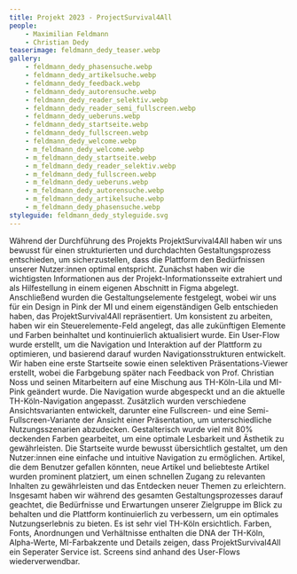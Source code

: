 ```yaml
---
title: Projekt 2023 - ProjectSurvival4All
people:
    - Maximilian Feldmann
    - Christian Dedy
teaserimage: feldmann_dedy_teaser.webp
gallery:
    - feldmann_dedy_phasensuche.webp
    - feldmann_dedy_artikelsuche.webp
    - feldmann_dedy_feedback.webp
    - feldmann_dedy_autorensuche.webp
    - feldmann_dedy_reader_selektiv.webp
    - feldmann_dedy_reader_semi_fullscreen.webp
    - feldmann_dedy_ueberuns.webp
    - feldmann_dedy_startseite.webp
    - feldmann_dedy_fullscreen.webp
    - feldmann_dedy_welcome.webp
    - m_feldmann_dedy_welcome.webp
    - m_feldmann_dedy_startseite.webp
    - m_feldmann_dedy_reader_selektiv.webp
    - m_feldmann_dedy_fullscreen.webp
    - m_feldmann_dedy_ueberuns.webp
    - m_feldmann_dedy_autorensuche.webp
    - m_feldmann_dedy_artikelsuche.webp
    - m_feldmann_dedy_phasensuche.webp
styleguide: feldmann_dedy_styleguide.svg
---
```


Während der Durchführung des Projekts ProjektSurvival4All haben wir uns bewusst für einen strukturierten und durchdachten Gestaltungsprozess entschieden, um sicherzustellen, dass die Plattform den Bedürfnissen unserer Nutzer:innen optimal entspricht.
Zunächst haben wir die wichtigsten Informationen aus der Projekt-Informationsseite extrahiert und als Hilfestellung in einem eigenen Abschnitt in Figma abgelegt. Anschließend wurden die Gestaltungselemente festgelegt, wobei wir uns für ein Design in Pink der MI und einem eigenständigen Gelb entschieden haben, das ProjektSurvival4All repräsentiert.
Um konsistent zu arbeiten, haben wir ein Steuerelemente-Feld angelegt, das alle zukünftigen Elemente und Farben beinhaltet und kontinuierlich aktualisiert wurde. Ein User-Flow wurde erstellt, um die Navigation und Interaktion auf der Plattform zu optimieren, und basierend darauf wurden Navigationsstrukturen entwickelt.
Wir haben eine erste Startseite sowie einen selektiven Präsentations-Viewer erstellt, wobei die Farbgebung später nach Feedback von Prof. Christian Noss und seinen Mitarbeitern auf eine Mischung aus TH-Köln-Lila und MI-Pink geändert wurde. Die Navigation wurde abgespeckt und an die aktuelle TH-Köln-Navigation angepasst.
Zusätzlich wurden verschiedene Ansichtsvarianten entwickelt, darunter eine Fullscreen- und eine Semi-Fullscreen-Variante der Ansicht einer Präsentation, um unterschiedliche Nutzungsszenarien abzudecken. Gestalterisch wurde viel mit 80% deckenden Farben gearbeitet, um eine optimale Lesbarkeit und Ästhetik zu gewährleisten.
Die Startseite wurde bewusst übersichtlich gestaltet, um den Nutzer:innen eine einfache und intuitive Navigation zu ermöglichen. Artikel, die dem Benutzer gefallen könnten, neue Artikel und beliebteste Artikel wurden prominent platziert, um einen schnellen Zugang zu relevanten Inhalten zu gewährleisten und das Entdecken neuer Themen zu erleichtern.
Insgesamt haben wir während des gesamten Gestaltungsprozesses darauf geachtet, die Bedürfnisse und Erwartungen unserer Zielgruppe im Blick zu behalten und die Plattform kontinuierlich zu verbessern, um ein optimales Nutzungserlebnis zu bieten. Es ist sehr viel TH-Köln ersichtlich. Farben, Fonts, Anordnungen und Verhältnisse enthalten die DNA der TH-Köln, Alpha-Werte, MI-Farbakzente und Details zeigen, dass ProjektSurvival4All ein Seperater Service ist. Screens sind anhand des User-Flows wiederverwendbar.

